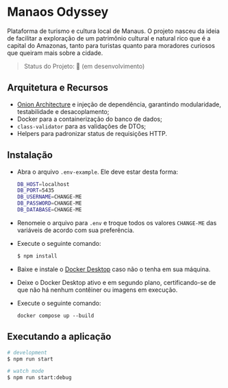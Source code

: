 # Manaos Odyssey

Plataforma de turismo e cultura local de Manaus. O projeto nasceu da ideia de facilitar a exploração de um patrimônio cultural e natural rico que é a capital do Amazonas, tanto para turistas quanto para moradores curiosos que queiram mais sobre a cidade.

> Status do Projeto: 🚧 (em desenvolvimento)

## Arquitetura e Recursos
* <a href="https://www.macoratti.net/21/05/net_onion1.htm" target="_blank">Onion Architecture</a> e injeção de dependência, garantindo modularidade, testabilidade e desacoplamento;
* Docker para a containerização do banco de dados;
* <code>class-validator</code> para as validações de DTOs;
* Helpers para padronizar status de requisições HTTP.

## Instalação

* Abra o arquivo <code>.env-example</code>. Ele deve estar desta forma:
  ```bash
  DB_HOST=localhost
  DB_PORT=5435
  DB_USERNAME=CHANGE-ME
  DB_PASSWORD=CHANGE-ME
  DB_DATABASE=CHANGE-ME
  ```
* Renomeie o arquivo para <code>.env</code> e troque todos os valores <code>CHANGE-ME</code> das variáveis de acordo com sua preferência.

* Execute o seguinte comando:
  ```bash
  $ npm install
  ```

* Baixe e instale o <a href="https://www.docker.com/products/docker-desktop/" target="_blank">Docker Desktop</a> caso não o tenha em sua máquina.

* Deixe o Docker Desktop ativo e em segundo plano, certificando-se de que não há nenhum contêiner ou imagens em execução.

* Execute o seguinte comando:
  ```
  docker compose up --build
  ```

## Executando a aplicação
```bash
# development
$ npm run start

# watch mode
$ npm run start:debug
```

